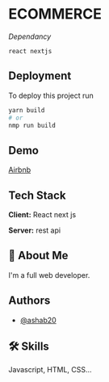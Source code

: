 
# ECOMMERCE

_Dependancy_

`react nextjs` 
## Deployment

To deploy this project run

```bash
yarn build
# or
nmp run build
```




## Demo

[Airbnb](https://airbnb-next-clone.netlify.app/)


## Tech Stack

**Client:** React next js

**Server:** rest api


## 🚀 About Me
I'm a full web developer.


## Authors

- [@ashab20](https://www.github.com/ashab20)


## 🛠 Skills
Javascript, HTML, CSS...


